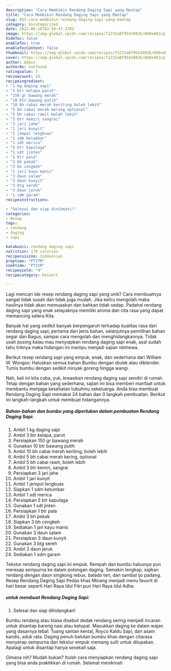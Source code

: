 ```yaml
---
description: "Cara Membikin Rendang Daging Sapi yang Mantap"
title: "Cara Membikin Rendang Daging Sapi yang Mantap"
slug: 853-cara-membikin-rendang-daging-sapi-yang-mantap
category: Uncategorized
date: 2022-06-16T02:58:47.278Z
image: https://img-global.cpcdn.com/recipes/f2231a8f95418926/680x482cq70/rendang-daging-sapi-foto-resep-utama.jpg
hideToc: false
enableToc: true
enableTocContent: false
thumbnail: https://img-global.cpcdn.com/recipes/f2231a8f95418926/680x482cq70/rendang-daging-sapi-foto-resep-utama.jpg
cover: https://img-global.cpcdn.com/recipes/f2231a8f95418926/680x482cq70/rendang-daging-sapi-foto-resep-utama.jpg
author: Admin
authorAv: notfound
ratingvalue: 3
reviewcount: 24
recipeingredient:
- "1 kg daging sapi"
- "3 btr kelapa parut"
- "150 gr bawang merah"
- "10 btr bawang putih"
- "10 bh cabai merah keriting boleh lebih"
- "5 bh cabai merah kering optional"
- "5 bh cabai rawit boleh lebih"
- "3 btr kemiri sangrai"
- "3 jari jahe"
- "1 jari kunyit"
- "1 jempol lengkuas"
- "1 sdm ketumbar"
- "1 sdt merica"
- "5 btr kapulaga"
- "1 sdt jinten"
- "1 btr pala"
- "3 bh pekak"
- "3 bh cengkeh"
- "1 jari kayu manis"
- "3 daun salam"
- "3 daun kunyit"
- "3 btg sereh"
- "3 daun jeruk"
- "1 sdm garam"
recipeinstructions:

- "Selesai dan siap dinikmati!"
categories:
- Resep
tags:
- rendang
- daging
- sapi

katakunci: rendang daging sapi 
nutrition: 179 calories
recipecuisine: Indonesian
preptime: "PT27M"
cooktime: "PT31M"
recipeyield: "4"
recipecategory: Dessert

---
```





Lagi mencari ide resep rendang daging sapi yang unik? Cara membuatnya sangat tidak susah dan tidak juga mudah. Jika keliru mengolah maka hasilnya tidak akan memuaskan dan bahkan tidak sedap. Padahal rendang daging sapi yang enak selayaknya memiliki aroma dan cita rasa yang dapat memancing selera Kita.





Banyak hal yang sedikit banyak berpengaruh terhadap kualitas rasa dari rendang daging sapi, pertama dari jenis bahan, selanjutnya pemilihan bahan segar dan Bagus, sampai cara mengolah dan menghidangkannya. Tidak usah pusing kalau mau menyiapkan rendang daging sapi enak,      asal sudah tahu triknya maka hidangan ini mampu menjadi sajian istimewa.














Berikut resep rendang sapi yang empuk, enak, dan sederhana dari William W. Wongso: Haluskan semua bahan Bumbu dengan diulek atau diblender. Tumis bumbu dengan sedikit minyak goreng hingga wangi.






Nah, kali ini kita coba, yuk, kreasikan rendang daging sapi sendiri di rumah. Tetap dengan bahan yang sederhana, sajian ini bisa memberi manfaat untuk membantu menjaga kesehatan tubuhmu sekeluarga. Anda bisa membuat Rendang Daging Sapi memakai 24 bahan dan 0 langkah pembuatan. Berikut ini langkah-langkah untuk membuat hidangannya.

<!--inarticleads1-->

##### Bahan-bahan dan bumbu yang diperlukan dalam pembuatan Rendang Daging Sapi:

1. Ambil 1 kg daging sapi
1. Ambil 3 btr kelapa, parut
1. Persiapkan 150 gr bawang merah
1. Gunakan 10 btr bawang putih
1. Ambil 10 bh cabai merah keriting, boleh lebih
1. Ambil 5 bh cabai merah kering, optional
1. Ambil 5 bh cabai rawit, boleh lebih
1. Ambil 3 btr kemiri, sangrai
1. Persiapkan 3 jari jahe
1. Ambil 1 jari kunyit
1. Ambil 1 jempol lengkuas
1. Siapkan 1 sdm ketumbar
1. Ambil 1 sdt merica
1. Persiapkan 5 btr kapulaga
1. Gunakan 1 sdt jinten
1. Persiapkan 1 btr pala
1. Ambil 3 bh pekak
1. Siapkan 3 bh cengkeh
1. Sediakan 1 jari kayu manis
1. Gunakan 3 daun salam
1. Persiapkan 3 daun kunyit
1. Gunakan 3 btg sereh
1. Ambil 3 daun jeruk
1. Sediakan 1 sdm garam


Tekstur rendang daging sapi ini empuk. Rempah dan bumbu halusnya pun meresap sempurna ke dalam potongan daging. Semakin lengkap, sajikan rendang dengan daun singkong rebus, balado teri, dan sambal ijo padang. Resep Rendang Daging Sapi Pedas khas Minang menjadi menu favorit di hari besar seperti Hari Raya Idul Fitri pun Hari Raya Idul Adha. 

<!--inarticleads2-->

#####  untuk membuat Rendang Daging Sapi:


1. Selesai dan siap dihidangkan!

Bumbu rendang atau biasa disebut dedak rendang sering menjadi incaran untuk disantap bareng nasi atau ketupat. Masukkan daging ke dalam wajan yang dasarnya tebal. Tuang santan kental, Royco Kaldu Sapi, dan asam kandis, aduk rata. Daging penuh balutan bumbu khas dengan citarasa menyerap sempurna dan tekstur empuk memang sulit untuk dilupakan. Apalagi untuk disantap hanya sesekali saja. 

Gimana nih? Mudah bukan? Itulah cara menyiapkan rendang daging sapi yang bisa anda praktikkan di rumah. Selamat menikmati
